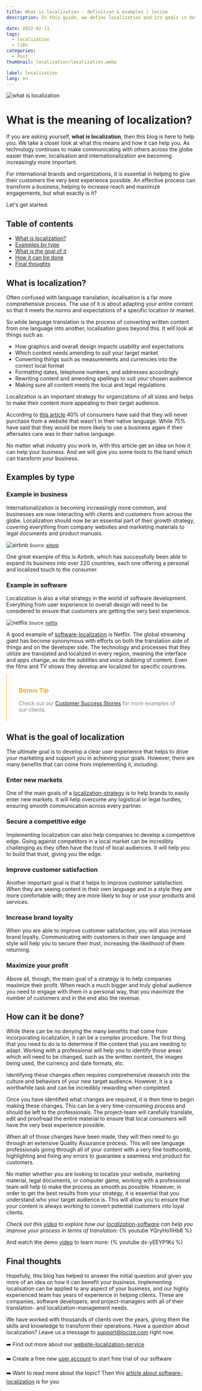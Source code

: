 ```yaml
---
title: What is localization - definition & examples | locize	
description: In this guide, we define localization and its goals in detail. Find out more about localization with a few examples.

date: 2022-02-11
tags:
  - localization
  - l10n
categories:
  - Post
thumbnail: localization/localization.webp

label: localization
lang: en
---
```



![what is localization](localization.webp)


# What is the meaning of localization?

If you are asking yourself, <strong>what is localization</strong>, then this blog is here to help you. We take a closer look at what this means and how it can help you. As technology continues to make communicating with others across the globe easier than ever, localisation and internationalization are becoming increasingly more important. 

For international brands and organizations, it is essential in helping to give their customers the very best experience possible. An effective process can transform a business, helping to increase reach and maximize engagements, but what exactly is it?

Let's get started.


## Table of contents
  * [What is localization?](#intro)
  * [Examples by type](#examples)
  * [What is the goal of it](#goal)
  * [How it can be done](#process)
  * [Final thoughts](#thoughts)

## What is localization? <a name="intro"></a>

Often confused with language translation, localisation is a far more comprehensive process. The use of it is about adapting your entire content so that it meets the norms and expectations of a specific location or market. 

So while language translation is the process of converting written content from one language into another, localisation goes beyond this. It will look at things such as:

-	How graphics and overall design impacts usability and expectations
-	Which content needs amending to suit your target market
-	Converting things such as measurements and currencies into the correct local format 
-	Formatting dates, telephone numbers, and addresses accordingly 
-	Rewriting content and amending spellings to suit your chosen audience 
-	Making sure all content meets the local and legal regulations 

Localization is an important strategy for organizations of all sizes and helps to make their content more appealing to their target audience. 

According to [this article](https://insights.csa-research.com/reportaction/305013126/Marketing) 40% of consumers have said that they will never purchase from a website that wasn’t in their native language. While 75% have said that they would be more likely to use a business again if their aftersales care was in their native language.

No matter what industry you work in, with this article get an idea on how it can help your business. And we will give you some tools to the hand which can transform your business.


## Examples by type <a name="examples"></a>

### Example in business

Internationalization is becoming increasingly more common, and businesses are now interacting with clients and customers from across the globe. Localization should now be an essential part of their growth strategy, covering everything from company websites and marketing materials to legal documents and product manuals.  

![airbnb](airbnb.png)
<span style="font-size:0.7rem">Source: <a href="https://www.airbnb.com/" title="airbnb">airbnb</a></span>

One great example of this is Airbnb, which has successfully been able to expand its business into over 220 countries, each one offering a personal and localized touch to the consumer. 


### Example in software 

Localization is also a vital strategy in the world of software development. Everything from user experience to overall design will need to be considered to ensure that customers are getting the very best experience. 

![netflix](netflix.png)
<span style="font-size:0.7rem">Source: <a href="https://www.netflix.com/" title="netflix">netflix</a></span>


A good example of <a href="/blog/what-is-software-localization/" title="software-localization">software-localization</a> is Netflix. The global streaming giant has become synonymous with efforts on both the translation side of things and on the developer side. The technology and processes that they utilize are translated and localized in every region, meaning the interface and apps change, as do the subtitles and voice dubbing of content. Even the films and TV shows they develop are localized for specific countries. 

<div style="border-left: 0.5px solid orange;padding: 0.5rem 2rem">
<h3 style="color:orange;">Bonus Tip</h3>
<p style="color:grey;">Check out our <a href="https://locize.com/customers.html" title="Customer Success Stories">Customer Success Stories</a> for more examples of our clients.</p>
</div>


## What is the goal of localization  <a name="goal"></a>
The ultimate goal is to develop a clear user experience that helps to drive your marketing and support you in achieving your goals. However, there are many benefits that can come from implementing it, including:

### Enter new markets 
One of the main goals of a <a href="/blog/localization-strategy" title="localization-strategy">localization-strategy</a> is to help brands to easily enter new markets. It will help overcome any logistical or legal hurdles, ensuring smooth communication across every partner. 


### Secure a competitive edge 
Implementing localization can also help companies to develop a competitive edge. Going against competitors in a local market can be incredibly challenging as they often have the trust of local audiences. It will help you to build that trust, giving you the edge. 

### Improve customer satisfaction 
Another important goal is that it helps to improve customer satisfaction. When they are seeing content in their own language and in a style they are more comfortable with; they are more likely to buy or use your products and services. 

### Increase brand loyalty 
When you are able to improve customer satisfaction, you will also increase brand loyalty. Communicating with customers in their own language and style will help you to secure their trust, increasing the likelihood of them returning. 

### Maximize your profit
Above all, though, the main goal of a strategy is to help companies maximize their profit. When reach a much bigger and truly global audience you need to engage with them in a personal way, that you maximize the number of customers and in the end also the revenue. 


## How can it be done? <a name="process"></a>
While there can be no denying the many benefits that come from incorporating localization, it can be a complex procedure. The first thing that you need to do is to determine if the content that you are needing to adapt. Working with a professional will help you to identify those areas which will need to be changed, such as the written content, the images being used, the currency and date formats, etc. 

Identifying these changes often requires comprehensive research into the culture and behaviors of your new target audience. However, it is a worthwhile task and can be incredibly rewarding when completed. 

Once you have identified what changes are required, it is then time to begin making these changes. This can be a very time-consuming process and should be left to the professionals. The project-team will carefully translate, edit and proofread the entire material to ensure that local consumers will have the very best experience possible. 

When all of those changes have been made, they will then need to go through an extensive Quality Assurance process. This will see language professionals going through all of your content with a very fine toothcomb, highlighting and fixing any errors to guarantee a seamless end product for customers. 

No matter whether you are looking to localize your website, marketing material, legal documents, or computer game, working with a professional team will help to make the process as smooth as possible. However, in order to get the best results from your strategy, it is essential that you understand who your target audience is. This will allow you to ensure that your content is always working to convert potential customers into loyal clients. 


*Check out this [video](https://youtu.be/YQryHo1iHb8) to explore how our <a href="https://locize.com/" title="localization software">localization-software</a> can help you improve your process in terms of translation:*
{% youtube YQryHo1iHb8 %}

And watch the demo [video](https://youtu.be/ds-yEEYP1Ks) to learn more:
{% youtube ds-yEEYP1Ks %}

## Final thoughts <a name="thoughts"></a>

Hopefully, this blog has helped to answer the initial question and given you more of an idea on how it can benefit your business. Implementing localisation can be applied to any aspect of your business, and our highly experienced team has years of experience in helping clients. These are companies, software developers, and project-managers with all of their translation- and localization-management needs.

We have worked with thousands of clients over the years, giving them the skills and knowledge to transform their operations. Have a question about localization? Leave us a message to <a href="mailto:support@locize.com" title="support@locize.com">support@locize.com</a> right now.</b>


➡️ Find out more about our <a href="https://locize.com/website-localization-services.html" title="website-localization-service">website-localization-service</a>

➡️ Create a free new [user account](https://www.locize.app/register) to start free trial of our software

➡️ Want to read more about the topic? Then this <a href="/blog/what-is-software-localization/" title="article about software-localization">article about software-localization</a> is for you